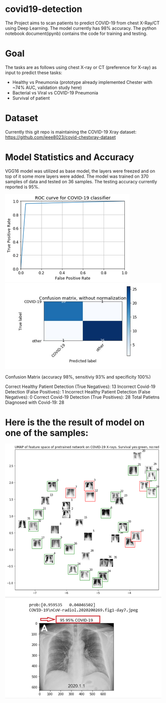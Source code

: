# covid19-detection
The Project aims to scan patients to predict COVID-19 from chest X-Ray/CT using Deep Learning. The model currently has 98% accuracy. The python notebook document(ipynb) contains the code for training and testing.

# Goal
The tasks are as follows using chest X-ray or CT (preference for X-ray) as input to predict these tasks:
* Healthy vs Pneumonia (prototype already implemented Chester with ~74% AUC, validation study here)
* Bacterial vs Viral vs COVID-19 Pneumonia
* Survival of patient

# Dataset
Currently this git repo is maintaining the COVID-19 Xray dataset:
https://github.com/ieee8023/covid-chestxray-dataset


# Model Statistics and Accuracy
VGG16 model was utilized as base model, the layers were freezed and on top of it some more layers were added. The model was trained on 370 samples of data and tested on 36 samples. The testing accuracy currently reported is 95%.

![ROC curve of model](covid-roc.png)
![Confusion matrix](cmatrix.JPG)

Confusion Matrix (accuracy 98%, sensitiviy 93% and specificity 100%)

Correct Healthy Patient Detection (True Negatives): 13
Incorrect Covid-19 Detection (False Positives): 1
Incorrect Healthy Patient Detection (False Negatives): 0
Correct Covid-19 Detection (True Positives): 28
Total Patietns Diagnosed with Covid-19: 28


# Here is the the result of model on one of the samples:
![Initial Result](covid-xray-umap.png)
![X-Ray of COVID-19 Positive patient](covid-19.JPG)
